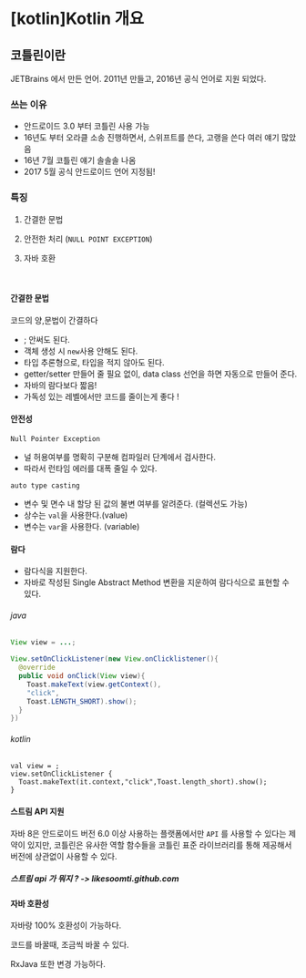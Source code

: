 # [kotlin]Kotlin 개요

## 코틀린이란

JETBrains 에서 만든 언어. 2011년 만들고, 2016년 공식 언어로 지원 되었다.



### 쓰는 이유

- 안드로이드 3.0 부터 코틀린 사용 가능
- 16년도 부터 오라클 소송 진행하면서, 스위프트를 쓴다, 고랭을 쓴다 여러 얘기 많았음
- 16년 7월 코틀린 얘기 솔솔솔 나옴  
- 2017 5월 공식 안드로이드 언어 지정됨!



### 특징 

1. 간결한 문법

2. 안전한 처리 (`NULL POINT EXCEPTION`)

3. 자바 호환

   ​

####  간결한 문법

코드의 양,문법이 간결하다

- ; 안써도 된다.
- 객체 생성 시 `new`사용 안해도 된다.
- 타입 추론형으로, 타입을 적지 않아도 된다.
- getter/setter 만들어 줄 필요 없이, data class 선언을 하면 자동으로 만들어 준다. 
- 자바의 람다보다 짧음!
- 가독성 있는 레벨에서만 코드를 줄이는게 좋다 ! 



####  안전성

`Null Pointer Exception` 

- 널 허용여부를 명확히 구분해 컴파일러 단계에서 검사한다. 
- 따라서 런타임 에러를 대폭 줄일 수 있다.

`auto type casting`

- 변수 및 면수 내 할당 된 값의 불변 여부를 알려준다. (컬렉션도 가능) 
- 상수는 `val`을 사용한다.(value)
- 변수는 `var`을 사용한다. (variable)

#### 람다

- 람다식을 지원한다.
- 자바로 작성된 Single Abstract Method 변환을 지운하여 람다식으로 표현할 수 있다.

###### java

```java
View view = ...;

View.setOnClickListener(new View.onClicklistener(){
  @override
  public void onClick(View view){
    Toast.makeText(view.getContext(),
    "click",
    Toast.LENGTH_SHORT).show();
  }
})
```

###### kotlin

```
val view = ;
view.setOnClickListener {
  Toast.makeText(it.context,"click",Toast.length_short).show();
}
```



#### 스트림 API 지원

자바 8은 안드로이드 버전 6.0 이상 사용하는 플랫폼에서만 `API` 를 사용할 수 있다는 제약이 있지만, 코틀린은 유사한 역할 함수들을 코틀린 표준 라이브러리를 통해 제공해서 버전에 상관없이 사용할 수 있다.

##### 스트림 api 가 뭐지 ? -> likesoomti.github.com



#### 자바 호환성

자바랑 100% 호환성이 가능하다.

코드를 바꿀때, 조금씩 바꿀 수 있다.

RxJava 또한 변경 가능하다. 
